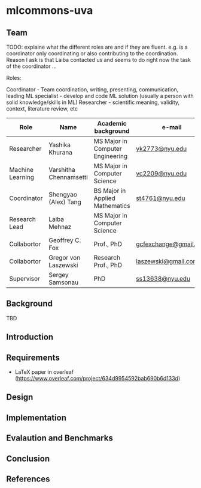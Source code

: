 # mlcommons-uva


## Team

TODO: explaine what the different roles are and if they are fluent. e.g. is a coordinator only coordinating or also contributing to the coordination.
Reason I ask is that Laiba contacted us and seems to do right now the task of the coordinator ...

Roles:

Coordinator - Team coordination, writing, presenting, communication, leading 
ML specialist - develop and code ML solution (usually a person with solid knowledge/skills in ML) 
Researcher - scientific meaning, validity, context, literature review, etc 


Role | Name | Academic background | e-mail
| --- | --- | --- | --- |
| Researcher | Yashika Khurana | MS Major in Computer Engineering | <yk2773@nyu.edu>
| Machine Learning |  Varshitha Chennamsetti | MS Major in Computer Science | <vc2209@nyu.edu>
| Coordinator | Shengyao (Alex) Tang |  BS Major in Applied Mathematics | <st4761@nyu.edu>
| Research Lead | Laiba Mehnaz|  MS Major in Computer Science
| Collabortor | Geoffrey C. Fox | Prof., PhD | <gcfexchange@gmail.com>
| Collabortor | Gregor von Laszewski | Research Prof., PhD | <laszewski@gmail.com>
| Supervisor | Sergey Samsonau | PhD | <ss13638@nyu.edu>

## Background

TBD

## Introduction

## Requirements

* LaTeX paper in overleaf (https://www.overleaf.com/project/634d9954592bab690b6d133d)

## Design

## Implementation

## Evalaution and Benchmarks

## Conclusion

## References
